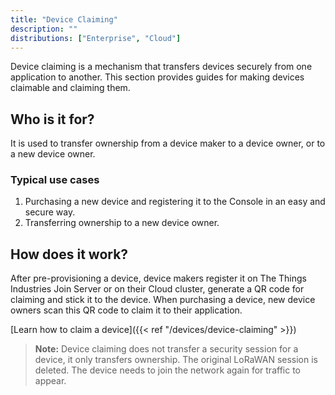 ```yaml
---
title: "Device Claiming"
description: ""
distributions: ["Enterprise", "Cloud"]
--- 
```


Device claiming is a mechanism that transfers devices securely from one application to another. This section provides guides for making devices claimable and claiming them.

<!--more-->

## Who is it for?

It is used to transfer ownership from a device maker to a device owner, or to a new device owner.

### Typical use cases

1. Purchasing a new device and registering it to the Console in an easy and secure way.
2. Transferring ownership to a new device owner.

## How does it work?

After pre-provisioning a device, device makers register it on The Things Industries Join Server or on their Cloud cluster, generate a QR code for claiming and stick it to the device. When purchasing a device, new device owners scan this QR code to claim it to their application. 

[Learn how to claim a device]({{< ref "/devices/device-claiming" >}})

>**Note:** Device claiming does not transfer a security session for a device, it only transfers ownership. The original LoRaWAN session is deleted. The device needs to join the network again for traffic to appear.
